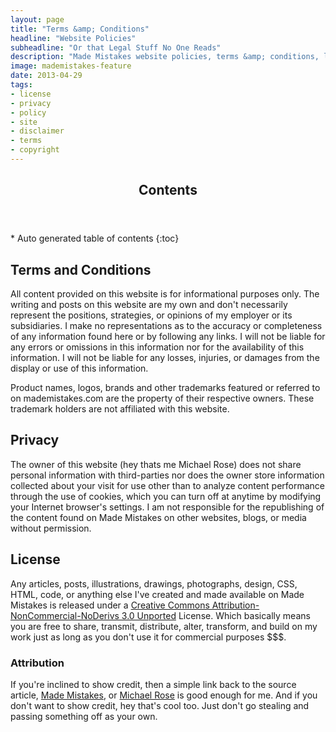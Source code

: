 ```yaml
---
layout: page
title: "Terms &amp; Conditions"
headline: "Website Policies"
subheadline: "Or that Legal Stuff No One Reads"
description: "Made Mistakes website policies, terms &amp; conditions, license, and other legal stuff you won't read."
image: mademistakes-feature
date: 2013-04-29
tags:
- license
- privacy
- policy
- site
- disclaimer
- terms
- copyright
---
```

<section id="table-of-contents" class="toc">
  <header>
    <h1 class="delta">Contents</h1>
  </header>
<div id="drawer" markdown="1">
*  Auto generated table of contents
{:toc}
</div>
</section><!-- /#table-of-contents -->

## Terms and Conditions

All content provided on this website is for informational purposes only. The writing and posts on this website are my own and don't necessarily represent the positions, strategies, or opinions of my employer or its subsidiaries. I make no representations as to the accuracy or completeness of any information found here or by following any links. I will not be liable for any errors or omissions in this information nor for the availability of this information. I will not be liable for any losses, injuries, or damages from the display or use of this information.

Product names, logos, brands and other trademarks featured or referred to on mademistakes.com are the property of their respective owners. These trademark holders are not affiliated with this website.

## Privacy

The owner of this website (hey thats me Michael Rose) does not share personal information with third-parties nor does the owner store information collected about your visit for use other than to analyze content performance through the use of cookies, which you can turn off at anytime by modifying your Internet browser's settings. I am not responsible for the republishing of the content found on Made Mistakes on other websites, blogs, or media without permission.

## License

Any articles, posts, illustrations, drawings, photographs, design, CSS, HTML, code, or anything else I've created and made available on Made Mistakes is released under a [Creative Commons Attribution-NonCommercial-NoDerivs 3.0 Unported](http://creativecommons.org/licenses/by-nc-nd/3.0/deed.en_US) License. Which basically means you are free to share, transmit, distribute, alter, transform, and build on my work just as long as you don't use it for commercial purposes $$$.

### Attribution

If you're inclined to show credit, then a simple link back to the source article, [Made Mistakes](htt://mademistakes.com), or [Michael Rose](http://mademistakes.com) is good enough for me. And if you don't want to show credit, hey that's cool too. Just don't go stealing and passing something off as your own.
